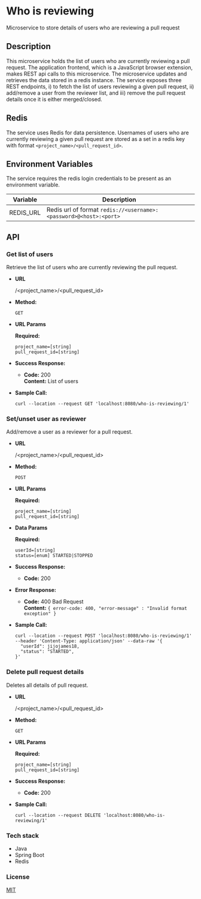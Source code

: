 # Who is reviewing
Microservice to store details of users who are reviewing a pull request  

## Description  
This microservice holds the list of users who are currently reviewing a pull request. The application frontend, which is a JavaScript browser extension, makes REST api calls to this microservice. The microservice updates and retrieves the data stored in a redis instance. The service exposes three REST endpoints, i) to fetch the list of users reviewing a given pull request, ii) add/remove a user from the reviewer list, and iii) remove the pull request details once it is either merged/closed.

## Redis
The service uses Redis for data persistence. Usernames of users who are currently reviewing a given pull request are stored as a set in a redis key with format
`<project_name>/<pull_request_id>`.

## Environment Variables
The service requires the redis login credentials to be present as an environment variable.

Variable | Description |
------|-------------|
REDIS_URL | Redis url of format `redis://<username>:<password>@<host>:<port>` |

## API
### Get list of users

Retrieve the list of users who are currently reviewing the pull request.  

* **URL**

  /<project_name>/<pull_request_id>

* **Method:**

  `GET`
  
* **URL Params**

  **Required:**
 
   `project_name=[string]`  
   `pull_request_id=[string]`

* **Success Response:**

  * **Code:** 200 <br />
    **Content:** List of users

* **Sample Call:**

  ```
  curl --location --request GET 'localhost:8080/who-is-reviewing/1'
  ```

### Set/unset user as reviewer

Add/remove a user as a reviewer for a pull request.  

* **URL**

  /<project_name>/<pull_request_id>

* **Method:**

  `POST`

* **URL Params**

  **Required:**
 
   `project_name=[string]`  
   `pull_request_id=[string]`

* **Data Params**

  **Required:**
 
   `userId=[string]`  
   `status=[enum] STARTED|STOPPED`  

* **Success Response:**

  * **Code:** 200 <br />
 
* **Error Response:**
  * **Code:** 400 Bad Request <br />
    **Content:** `{ error-code: 400, "error-message" : "Invalid format exception" }`

* **Sample Call:**

  ```
  curl --location --request POST 'localhost:8080/who-is-reviewing/1' --header 'Content-Type: application/json' --data-raw '{
    "userId": jijojames18,
    "status": "STARTED",
  }'
  ```

### Delete pull request details

Deletes all details of pull request.    

* **URL**

  /<project_name>/<pull_request_id>

* **Method:**

  `GET`
  
* **URL Params**

  **Required:**
 
   `project_name=[string]`  
   `pull_request_id=[string]`

* **Success Response:**

  * **Code:** 200 <br />

* **Sample Call:**

  ```
  curl --location --request DELETE 'localhost:8080/who-is-reviewing/1'
  ```

### Tech stack
* Java
* Spring Boot
* Redis


### License
[MIT](https://github.com/jijojames18/who-is-reviewing-backend/blob/master/LICENSE)
